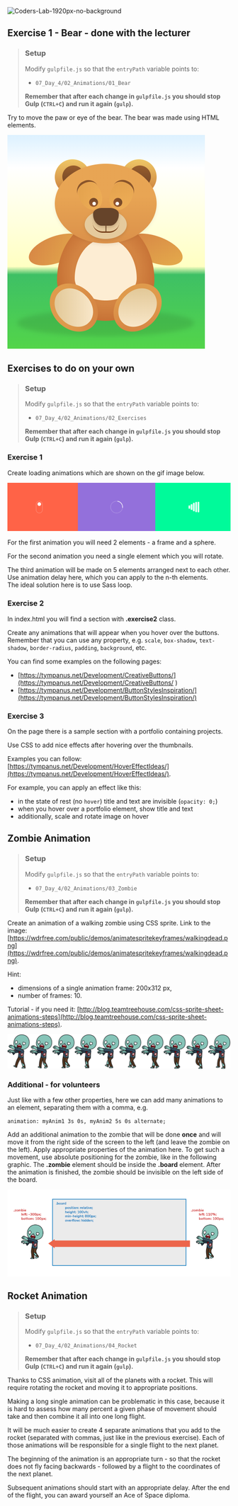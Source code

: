 ![Coders-Lab-1920px-no-background](https://user-images.githubusercontent.com/30623667/104709394-2cabee80-571f-11eb-9518-ea6a794e558e.png)


## Exercise 1 - Bear - done with the lecturer

> ### Setup
> Modify `gulpfile.js` so that the `entryPath` variable points to:
> -  `07_Day_4/02_Animations/01_Bear`
>
> **Remember that after each change in `gulpfile.js` you should stop Gulp (`CTRL+C`) and run it again (`gulp`).**

Try to move the paw or eye of the bear. The bear was made using HTML elements.

![Bear](images/bear.png)


## Exercises to do on your own

> ### Setup
> Modify `gulpfile.js` so that the `entryPath` variable points to:
> -  `07_Day_4/02_Animations/02_Exercises`
>
> **Remember that after each change in `gulpfile.js` you should stop Gulp (`CTRL+C`) and run it again (`gulp`).**


### Exercise 1

Create loading animations which are shown on the gif image below.

![](images/loading.gif)

For the first animation you will need 2 elements - a frame and a sphere.

For the second animation you need a single element which you will rotate.

The third animation will be made on 5 elements arranged next to each other.   
Use animation delay here, which you can apply to the n-th elements.   
The ideal solution here is to use Sass loop.


### Exercise 2

In index.html you will find a section with **.exercise2** class.

Create any animations that will appear when you hover over the buttons.
Remember that you can use any property, e.g.
`scale`, `box-shadow`, `text-shadow`, `border-radius`, `padding`, `background`, etc.

You can find some examples on the following pages:
 - [https://tympanus.net/Development/CreativeButtons/](https://tympanus.net/Development/CreativeButtons/ )
 - [https://tympanus.net/Development/ButtonStylesInspiration/](https://tympanus.net/Development/ButtonStylesInspiration/)


### Exercise 3

On the page there is a sample section with a portfolio containing projects.

Use CSS to add nice effects after hovering over the thumbnails.

Examples you can follow: [https://tympanus.net/Development/HoverEffectIdeas/](https://tympanus.net/Development/HoverEffectIdeas/).

For example, you can apply an effect like this:
- in the state of rest (no `hover`) title and text are invisible (`opacity: 0;`)
- when you hover over a portfolio element, show title and text
- additionally, scale and rotate image on hover


## Zombie Animation

> ### Setup
> Modify `gulpfile.js` so that the `entryPath` variable points to:
> -  `07_Day_4/02_Animations/03_Zombie`
>
> **Remember that after each change in `gulpfile.js` you should stop Gulp (`CTRL+C`) and run it again (`gulp`).**

Create an animation of a walking zombie using CSS sprite.
Link to the image: [https://wdrfree.com/public/demos/animatespritekeyframes/walkingdead.png](https://wdrfree.com/public/demos/animatespritekeyframes/walkingdead.png).

Hint:
- dimensions of a single animation frame: 200x312 px,
- number of frames: 10.

Tutorial - if you need it: [http://blog.teamtreehouse.com/css-sprite-sheet-animations-steps](http://blog.teamtreehouse.com/css-sprite-sheet-animations-steps).

![Zombie](images/walkingdead.png)

### Additional - for volunteers
Just like with a few other properties, here we can add many animations to an element, separating them with a comma, e.g.
```
animation: myAnim1 3s 0s, myAnim2 5s 0s alternate;
```
Add an additional animation to the zombie that will be done **once** and will move it from the right side of the screen to the left (and leave the zombie on the left). Apply appropriate properties of the animation here. To get such a movement, use absolute positioning for the zombie, like in the following graphic. The **.zombie** element should be inside the **.board** element. After the animation is finished, the zombie should be invisible on the left side of the board.

![Zombie animation](images/animacja-zombie.png)


## Rocket Animation

> ### Setup
> Modify `gulpfile.js` so that the `entryPath` variable points to:
> -  `07_Day_4/02_Animations/04_Rocket`
>
> **Remember that after each change in `gulpfile.js` you should stop Gulp (`CTRL+C`) and run it again (`gulp`).**

Thanks to CSS animation, visit all of the planets with a rocket.
This will require rotating the rocket and moving it to appropriate positions.

Making a long single animation can be problematic in this case, because it is hard to assess how many percent a given phase of movement should take and then combine it all into one long flight.

It will be much easier to create 4 separate animations that you add to the rocket (separated with commas, just like in the previous exercise). Each of those animations will be responsible for a single flight to the next planet.

The beginning of the animation is an appropriate turn - so that the rocket does not fly facing backwards - followed by a flight to the coordinates of the next planet.

Subsequent animations should start with an appropriate delay. After the end of the flight, you can award yourself an Ace of Space diploma.
